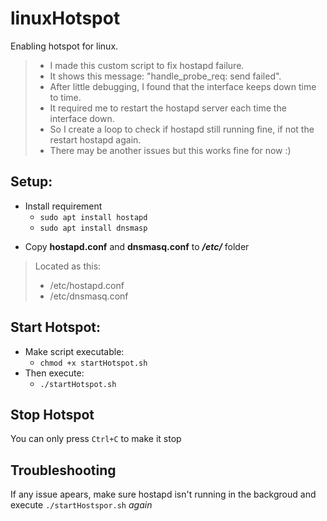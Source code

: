 # linuxHotspot
Enabling hotspot for linux.
> * I made this custom script to fix hostapd failure.
> * It shows this message: "handle_probe_req: send failed".
> * After little debugging, I found that the interface keeps down time to time.
> * It required me to restart the hostapd server each time the interface down.
> * So I create a loop to check if hostapd still running fine, if not the restart hostapd again.
> * There may be another issues but this works fine for now :)

## Setup:
* Install requirement
  * `sudo apt install hostapd`
  * `sudo apt install dnsmasp`

- Copy **hostapd.conf** and **dnsmasq.conf** to ***/etc/*** folder
> Located as this:
> * /etc/hostapd.conf
> * /etc/dnsmasq.conf

## Start Hotspot:
* Make script executable:
  * `chmod +x startHotspot.sh`
* Then execute:
  * `./startHotspot.sh`

## Stop Hotspot
You can only press `Ctrl+C` to make it stop

## Troubleshooting
If any issue apears, make sure hostapd isn't running in the backgroud and execute `./startHostspor.sh` *again*
